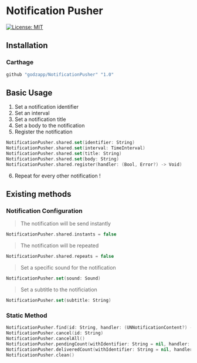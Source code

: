 #  Notification Pusher
 [![License: MIT](https://img.shields.io/badge/License-MIT-yellow.svg)](https://opensource.org/licenses/MIT)

## Installation

### Carthage
```ruby
github "godzapp/NotificationPusher" "1.0"
```

## Basic Usage

1. Set a notification identifier
2. Set an interval
3. Set a notification title
4. Set a body to the notification
5. Register the notification
```swift
NotificationPusher.shared.set(identifier: String)
NotificationPusher.shared.set(interval: TimeInterval)
NotificationPusher.shared.set(title: String)
NotificationPusher.shared.set(body: String)
NotificationPusher.shared.register(handler: (Bool, Error?) -> Void)
```

6. Repeat for every other notification !

## Existing methods

### Notification Configuration
> The notification will be send instantly
```swift
NotificationPusher.shared.instants = false
```
> The notification will be repeated
```swift
NotificationPusher.shared.repeats = false
```

> Set a specific sound for the notification
``` swift
NotificationPusher.set(sound: Sound)
```

> Set a subtitle to the notificiation
```swift
NotificationPusher.set(subtitle: String)
```

### Static Method
```swift
NotificationPusher.find(id: String, handler: (UNNotificationContent?) -> Void)
NotificationPusher.cancel(id: String)
NotificationPusher.cancelAll()
NotificationPusher.pendingCount(withIdentifier: String = nil, handler: ((Int) -> Void))
NotificationPusher.deliveredCount(withIdentifier: String = nil, handler: ((Int) -> Void))
NotificationPusher.clean()
```

